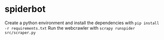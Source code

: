 # spiderbot
Create a python environment and install the dependencies with `pip install -r requirements.txt` 
Run the webcrawler with `scrapy runspider src/scraper.py`
